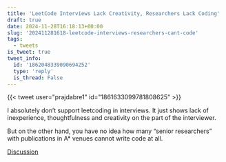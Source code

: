 ```yaml
---
title: 'LeetCode Interviews Lack Creativity, Researchers Lack Coding'
draft: true
date: 2024-11-28T16:18:13+00:00
slug: '202411281618-leetcode-interviews-researchers-cant-code'
tags:
  - tweets
is_tweet: true
tweet_info:
  id: '1862048339090694252'
  type: 'reply'
  is_thread: False
---
```




{{< tweet user="prajdabre1" id="1861633099781808625" >}}

I absolutely don’t support leetcoding in interviews. It just shows lack of inexperience, thoughtfulness and creativity on the part of the interviewer. 

But on the other hand, you have no idea how many “senior researchers” with publications in A* venues cannot write code at all.

[Discussion](https://x.com/sytelus/status/1862048339090694252)

